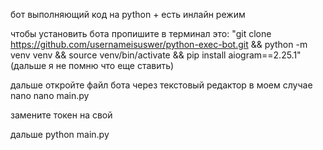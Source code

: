 бот выполняющий код на python + есть инлайн режим

чтобы установить бота пропишите в терминал это: "git clone https://github.com/usernameisuswer/python-exec-bot.git && python -m venv venv && source venv/bin/activate && pip install aiogram==2.25.1" (дальше я не помню что еще ставить)


дальше откройте файл бота через текстовый редактор
в моем случае nano
nano main.py

замените токен на свой

дальше python main.py

